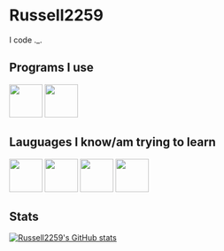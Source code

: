 # Russell2259
I code ._.
## Programs I use
[<img src="https://cdn.jsdelivr.net/gh/devicons/devicon/icons/vscode/vscode-original.svg" width="60" />](https://russell2259.github.io)
[<img src="https://cdn.jsdelivr.net/gh/devicons/devicon/icons/windows8/windows8-original.svg" width="60" />](https://russell2259.github.io)
## Lauguages I know/am trying to learn
[<img src="https://cdn.jsdelivr.net/gh/devicons/devicon/icons/javascript/javascript-original.svg" width="60" />](https://russell2259.github.io)
[<img src="https://cdn.jsdelivr.net/gh/devicons/devicon/icons/html5/html5-original.svg" width="60" />](https://russell2259.github.io)
[<img src="https://cdn.jsdelivr.net/gh/devicons/devicon/icons/css3/css3-original.svg" width="60" />](https://russell2259.github.io)
[<img src="https://cdn.jsdelivr.net/gh/devicons/devicon/icons/java/java-original.svg" width="60" />](https://russell2259.github.io)
## Stats
[![Russell2259's GitHub stats](https://github-readme-stats.vercel.app/api?username=Russell2259&show_icons=true&theme=dark)](https://github.com/russell2259)
